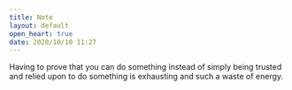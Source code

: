 ```yaml
---
title: Note
layout: default
open_heart: true
date: 2020/10/10 11:27
---
```


Having to prove that you can do something instead of simply being trusted and relied upon to do something is exhausting and such a waste of energy.
